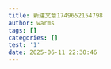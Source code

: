 ```yaml
---
title: 新建文章1749652154798
author: warms
tags: []
categories: []
test: '1'
date: 2025-06-11 22:30:46
---
```

